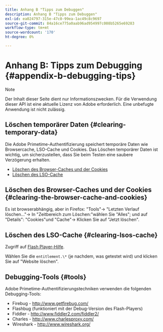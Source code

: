 ```yaml
---
title: Anhang B "Tipps zum Debuggen"
description: Anhang B "Tipps zum Debuggen"
exl-id: ea024797-315e-47c0-99ea-1ac49c8c9697
source-git-commit: 84a16ce775a0aab96ad954997c008b5265e69283
workflow-type: tm+mt
source-wordcount: '170'
ht-degree: 0%

---
```


# Anhang B: Tipps zum Debugging {#appendix-b-debugging-tips}

>[!NOTE]
>
>Der Inhalt dieser Seite dient nur Informationszwecken. Für die Verwendung dieser API ist eine aktuelle Lizenz von Adobe erforderlich. Eine unbefugte Anwendung ist nicht zulässig.


## Löschen temporärer Daten {#clearing-temporary-data}

Die Adobe Primetime-Authentifizierung speichert temporäre Daten wie Browsercache, LSO-Cache und Cookies. Das Löschen temporärer Daten ist wichtig, um sicherzustellen, dass Sie beim Testen eine saubere Verzögerung erhalten.

- [Löschen des Browser-Caches und der Cookies](#clearing-the-browser-cache-and-cookies)
- [Löschen des LSO-Cache](#clearing-lsos-cache)


## Löschen des Browser-Caches und der Cookies {#clearing-the-browser-cache-and-cookies}

Es ist browserabhängig, aber in Firefox: &quot;Tools&quot;-\> &quot;Letzten Verlauf löschen...&quot;-\> In &quot;Zeitbereich zum Löschen:&quot;wählen Sie &quot;Alles&quot;; und auf &quot;Details&quot;: &quot;Cookies&quot;und &quot;Cache&quot;-\> Klicken Sie auf &quot;Jetzt löschen&quot;.


## Löschen des LSO-Cache {#clearing-lsos-cache}

Zugriff auf [Flash Player-Hilfe](http://www.macromedia.com/support/documentation/en/flashplayer/help/settings_manager07.html).

Wählen Sie die ```entitlement.\*``` (je nachdem, was getestet wird) und klicken Sie auf &quot;Website löschen&quot;.


## Debugging-Tools {#tools}

Adobe Primetime-Authentifizierungstechniken verwenden die folgenden Debugging-Tools:

- Firebug - <http://www.getfirebug.com/>
- Flashbug (funktioniert mit der Debug-Version des Flash-Players)
- Fiddler - <http://www.fiddler2.com/fiddler2/>
- Charles - <http://www.charlesproxy.com/>
- Wireshark - <http://www.wireshark.org/>


<!--
## Related Information

- [Programmer Integration Guide](/help/authentication/programmer-integration-guide-overview.md)

- [Using Charles Proxy (Tech Note)](https://tve.zendesk.com/hc/en-us/articles/204962849-Using-Charles-Proxy)
-->
